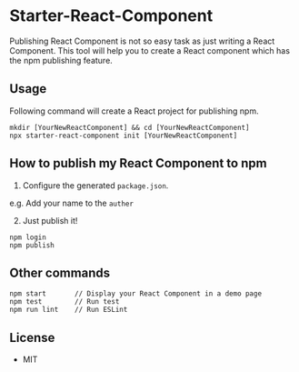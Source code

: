 # Starter-React-Component

Publishing React Component is not so easy task as just writing a React Component. This tool will help you to create a React component which has the npm publishing feature.

## Usage

Following command will create a React project for publishing npm.

```
mkdir [YourNewReactComponent] && cd [YourNewReactComponent] 
npx starter-react-component init [YourNewReactComponent]
```

## How to publish my React Component to npm

1. Configure the generated `package.json`.

  e.g. Add your name to the `auther`

2. Just publish it!

  ```
  npm login
  npm publish
  ```

## Other commands

```
npm start       // Display your React Component in a demo page
npm test        // Run test
npm run lint    // Run ESLint
```

## License

- MIT
